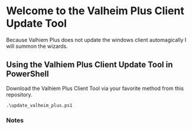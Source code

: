# Welcome to the Valheim Plus Client Update Tool

Because Valhiem Plus does not update the windows client automagically I will summon the wizards.


## Using the Valhiem Plus Client Update Tool in PowerShell

Download the Valhiem Plus Client Tool via your favorite method from this repository.

```code powershell
.\update_valheim_plus.ps1
```

### Notes

